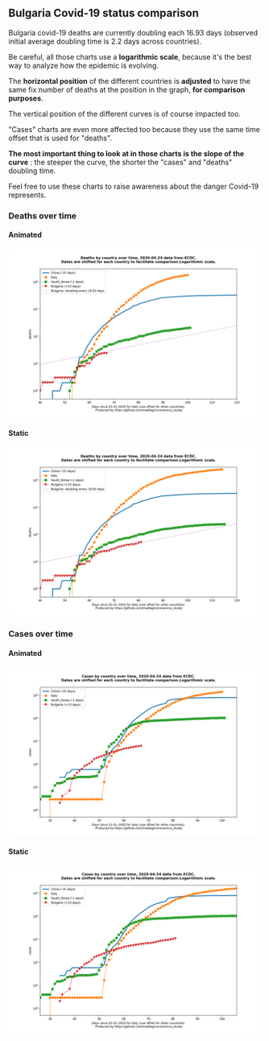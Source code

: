 ## Bulgaria Covid-19 status comparison 

Bulgaria covid-19 deaths are currently doubling each 16.93 days (observed initial average doubling time is 2.2 days across countries).



Be careful, all those charts use a **logarithmic scale**, because it's the best way to analyze how the epidemic is evolving.
 
The **horizontal position** of the different countries is **adjusted** to have the same fix number of deaths at the position in the graph, **for comparison purposes**.

The vertical position of the different curves is of course impacted too.

"Cases" charts are even more affected too because they use the same time offset that is used for "deaths".

**The most important thing to look at in those charts is the slope of the curve** : the steeper the curve, the shorter the "cases" and "deaths" doubling time.

Feel free to use these charts to raise awareness about the danger Covid-19 represents. 


 
### Deaths over time
 
#### Animated
![Bulgaria covid-19 deaths animated chart](https://raw.githubusercontent.com/madlag/coronavirus_study/master/notebooks/graphs/2020-04-24/countries/Bulgaria/2020-04-24_Bulgaria_deaths.gif "Bulgaria covid-19 deaths animated chart")   
 
#### Static
![Bulgaria covid-19 deaths static chart](https://raw.githubusercontent.com/madlag/coronavirus_study/master/notebooks/graphs/2020-04-24/countries/Bulgaria/2020-04-24_Bulgaria_deaths.png "Bulgaria covid-19 deaths static chart")   

 
### Cases over time
 
#### Animated
![Bulgaria covid-19 cases animated chart](https://raw.githubusercontent.com/madlag/coronavirus_study/master/notebooks/graphs/2020-04-24/countries/Bulgaria/2020-04-24_Bulgaria_cases.gif "Bulgaria covid-19 cases animated chart")   
 
#### Static
![Bulgaria covid-19 cases static chart](https://raw.githubusercontent.com/madlag/coronavirus_study/master/notebooks/graphs/2020-04-24/countries/Bulgaria/2020-04-24_Bulgaria_cases.png "Bulgaria covid-19 cases static chart")   

